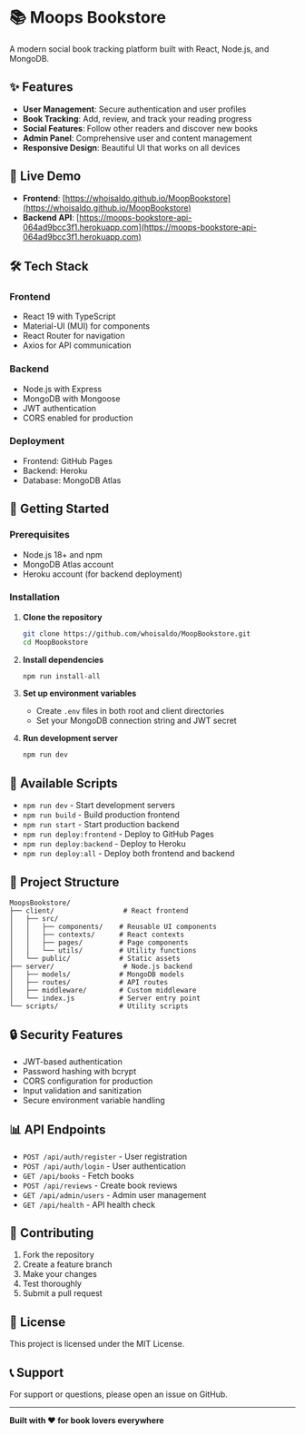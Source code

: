 # 📚 Moops Bookstore

A modern social book tracking platform built with React, Node.js, and MongoDB.

## ✨ Features

- **User Management**: Secure authentication and user profiles
- **Book Tracking**: Add, review, and track your reading progress
- **Social Features**: Follow other readers and discover new books
- **Admin Panel**: Comprehensive user and content management
- **Responsive Design**: Beautiful UI that works on all devices

## 🚀 Live Demo

- **Frontend**: [https://whoisaldo.github.io/MoopBookstore](https://whoisaldo.github.io/MoopBookstore)
- **Backend API**: [https://moops-bookstore-api-064ad9bcc3f1.herokuapp.com](https://moops-bookstore-api-064ad9bcc3f1.herokuapp.com)

## 🛠️ Tech Stack

### Frontend
- React 19 with TypeScript
- Material-UI (MUI) for components
- React Router for navigation
- Axios for API communication

### Backend
- Node.js with Express
- MongoDB with Mongoose
- JWT authentication
- CORS enabled for production

### Deployment
- Frontend: GitHub Pages
- Backend: Heroku
- Database: MongoDB Atlas

## 📱 Getting Started

### Prerequisites
- Node.js 18+ and npm
- MongoDB Atlas account
- Heroku account (for backend deployment)

### Installation

1. **Clone the repository**
   ```bash
   git clone https://github.com/whoisaldo/MoopBookstore.git
   cd MoopBookstore
   ```

2. **Install dependencies**
   ```bash
   npm run install-all
   ```

3. **Set up environment variables**
   - Create `.env` files in both root and client directories
   - Set your MongoDB connection string and JWT secret

4. **Run development server**
   ```bash
   npm run dev
   ```

## 🔧 Available Scripts

- `npm run dev` - Start development servers
- `npm run build` - Build production frontend
- `npm run start` - Start production backend
- `npm run deploy:frontend` - Deploy to GitHub Pages
- `npm run deploy:backend` - Deploy to Heroku
- `npm run deploy:all` - Deploy both frontend and backend

## 📁 Project Structure

```
MoopsBookstore/
├── client/                 # React frontend
│   ├── src/
│   │   ├── components/    # Reusable UI components
│   │   ├── contexts/      # React contexts
│   │   ├── pages/         # Page components
│   │   └── utils/         # Utility functions
│   └── public/            # Static assets
├── server/                 # Node.js backend
│   ├── models/            # MongoDB models
│   ├── routes/            # API routes
│   ├── middleware/        # Custom middleware
│   └── index.js           # Server entry point
└── scripts/               # Utility scripts
```

## 🔒 Security Features

- JWT-based authentication
- Password hashing with bcrypt
- CORS configuration for production
- Input validation and sanitization
- Secure environment variable handling

## 📊 API Endpoints

- `POST /api/auth/register` - User registration
- `POST /api/auth/login` - User authentication
- `GET /api/books` - Fetch books
- `POST /api/reviews` - Create book reviews
- `GET /api/admin/users` - Admin user management
- `GET /api/health` - API health check

## 🤝 Contributing

1. Fork the repository
2. Create a feature branch
3. Make your changes
4. Test thoroughly
5. Submit a pull request

## 📄 License

This project is licensed under the MIT License.

## 📞 Support

For support or questions, please open an issue on GitHub.

---

**Built with ❤️ for book lovers everywhere**